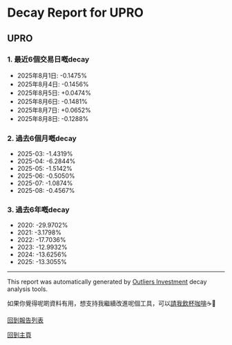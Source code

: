 # Decay Report for UPRO

## UPRO

### 1. 最近6個交易日嘅decay

- 2025年8月1日: -0.1475%
- 2025年8月4日: -0.1456%
- 2025年8月5日: +0.0474%
- 2025年8月6日: -0.1481%
- 2025年8月7日: +0.0652%
- 2025年8月8日: -0.1288%

### 2. 過去6個月嘅decay

- 2025-03: -1.4319%
- 2025-04: -6.2844%
- 2025-05: -1.5142%
- 2025-06: -0.5050%
- 2025-07: -1.0874%
- 2025-08: -0.4567%

### 3. 過去6年嘅decay

- 2020: -29.9702%
- 2021: -3.1798%
- 2022: -17.7036%
- 2023: -12.9932%
- 2024: -13.6256%
- 2025: -13.3055%

------------------------------
This report was automatically generated by [Outliers Investment](https://outliersecon.github.io/Outliers-Investment/) decay analysis tools.

如果你覺得呢啲資料有用，想支持我繼續改進呢個工具，可以[請我飲杯咖啡](https://buymeacoffee.com/outliersecon)☕🙏

[回到報告列表](https://outliersecon.github.io/Outliers-Investment/reports/reports_public)

[回到主頁](https://outliersecon.github.io/Outliers-Investment/)